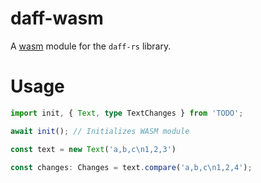 # daff-wasm

A [wasm](https://webassembly.org/) module for the `daff-rs` library.

# Usage

```ts
import init, { Text, type TextChanges } from 'TODO';

await init(); // Initializes WASM module

const text = new Text('a,b,c\n1,2,3')

const changes: Changes = text.compare('a,b,c\n1,2,4');
```
